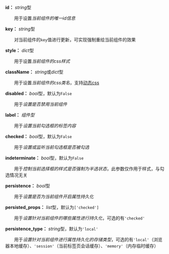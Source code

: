 **id：** *string*型

　　用于设置*当前组件的唯一id信息*

**key：** *string*型

　　对当前组件的`key`值进行更新，可实现强制重绘当前组件的效果

**style：** *dict*型

　　用于设置*当前组件的css样式*

**className：** *string*或*dict*型

　　用于设置*当前组件的css类名*，支持[动态css](/advanced-classname)

**disabled：** *bool*型，默认为`False`

　　用于*设置是否禁用当前组件*

**label：** *组件型*

　　用于*设置当前勾选框的标签内容*

**checked：** *bool*型，默认为`False`

　　用于*设置或监听当前勾选框是否被勾选*

**indeterminate：** *bool*型，默认为`False`

　　用于*控制当前选择框的样式是否强制为半选状态*，此参数仅作用于样式，与勾选情况无关

**persistence：** *bool*型

　　用于*设置是否为当前组件开启属性持久化*

**persisted_props：** *list*型，默认为`['checked']`

　　用于*设置针对当前组件的哪些属性进行持久化*，可选的有`'checked'`

**persistence_type：** *string*型，默认为`'local'`

　　用于*设置针对当前组件进行属性持久化的存储类型*，可选的有`'local'`（浏览器本地缓存）、`'session'`（当前标签页会话缓存）、`'memory'`（内存临时缓存）